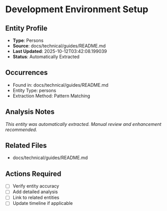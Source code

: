 # Development Environment Setup

## Entity Profile
- **Type**: Persons
- **Source**: docs/technical/guides/README.md
- **Last Updated**: 2025-10-12T03:42:08.199039
- **Status**: Automatically Extracted

## Occurrences
- Found in: docs/technical/guides/README.md
- Entity Type: persons
- Extraction Method: Pattern Matching

## Analysis Notes
*This entity was automatically extracted. Manual review and enhancement recommended.*

## Related Files
- docs/technical/guides/README.md

## Actions Required
- [ ] Verify entity accuracy
- [ ] Add detailed analysis
- [ ] Link to related entities
- [ ] Update timeline if applicable
